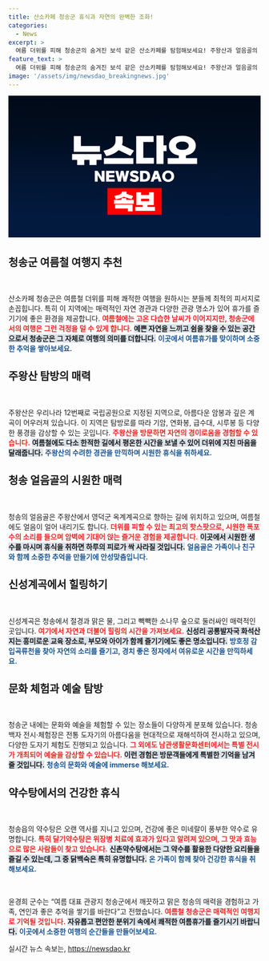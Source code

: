 ```yaml
---
title: 산소카페 청송군 휴식과 자연의 완벽한 조화!
categories:
  - News
excerpt: >
  여름 더위를 피해 청송군의 숨겨진 보석 같은 산소카페를 탐험해보세요! 주왕산과 얼음골의 시원함, 신성계곡의 경이로움을 즐기고, 특별한 체험이 가득한 문화공간에서 힐링의 시간을 만끽하세요.
feature_text: >
  여름 더위를 피해 청송군의 숨겨진 보석 같은 산소카페를 탐험해보세요! 주왕산과 얼음골의 시원함, 신성계곡의 경이로움을 즐기고, 특별한 체험이 가득한 문화공간에서 힐링의 시간을 만끽하세요.
image: '/assets/img/newsdao_breakingnews.jpg'
---
```


<p><img src="/assets/img/newsdao_breakingnews.jpg" alt="koreaapp 속보" /></p>

<h2 data-ke-size="size26">청송군 여름철 여행지 추천</h2>

<p data-ke-size="size16">&nbsp;</p>

<p>산소카페 청송군은 여름철 더위를 피해 쾌적한 여행을 원하시는 분들께 최적의 피서지로 손꼽힙니다. 특히 이 지역에는 매력적인 자연 경관과 다양한 관광 명소가 있어 휴가를 즐기기에 좋은 환경을 제공합니다. <b><span style="color: #ee2323;">여름철에는 고온 다습한 날씨가 이어지지만, 청송군에서의 여행은 그런 걱정을 덜 수 있게 합니다.</span></b> <b><span style="background-color: #21538527;">예쁜 자연을 느끼고 쉼을 찾을 수 있는 공간으로서 청송군은 그 자체로 여행의 의미를 더합니다.</span></b> <b><span style="color: #1a5490;">이곳에서 여름휴가를 맞이하며 소중한 추억을 쌓아보세요.</span></b></p>

<h2 data-ke-size="size26">주왕산 탐방의 매력</h2>

<p data-ke-size="size16">&nbsp;</p>

<p>주왕산은 우리나라 12번째로 국립공원으로 지정된 지역으로, 아름다운 암봉과 깊은 계곡이 어우러져 있습니다. 이 지역은 탐방로를 따라 기암, 연화봉, 급수대, 시루봉 등 다양한 풍경을 감상할 수 있는 곳입니다. <b><span style="color: #ee2323;">주왕산을 방문하면 자연의 경이로움을 경험할 수 있습니다.</span></b> <b><span style="background-color: #21538527;">여름철에도 다소 한적한 길에서 평온한 시간을 보낼 수 있어 더위에 지친 마음을 달래줍니다.</span></b> <b><span style="color: #1a5490;">주왕산의 수려한 경관을 만끽하며 시원한 휴식을 취하세요.</span></b></p>

<h2 data-ke-size="size26">청송 얼음골의 시원한 매력</h2>

<p data-ke-size="size16">&nbsp;</p>

<p>청송의 얼음골은 주왕산에서 영덕군 옥계계곡으로 향하는 길에 위치하고 있으며, 여름철에도 얼음이 얼어 내리기도 합니다. <b><span style="color: #ee2323;">더위를 피할 수 있는 최고의 핫스팟으로, 시원한 폭포수의 소리를 들으며 암벽에 기대어 앉는 즐거운 경험을 제공합니다.</span></b> <b><span style="background-color: #21538527;">이곳에서 시원한 생수를 마시며 휴식을 취하면 하루의 피로가 싹 사라질 것입니다.</span></b> <b><span style="color: #1a5490;">얼음골은 가족이나 친구와 함께 소중한 추억을 만들기에 안성맞춤입니다.</span></b></p>

<h2 data-ke-size="size26">신성계곡에서 힐링하기</h2>

<p data-ke-size="size16">&nbsp;</p>

<p>신성계곡은 청송에서 절경과 맑은 물, 그리고 빽빽한 소나무 숲으로 둘러싸인 매력적인 곳입니다. <b><span style="color: #ee2323;">여기에서 자연과 더불어 힐링의 시간을 가져보세요.</span></b> <b><span style="background-color: #21538527;">신성리 공룡발자국 화석산지는 흥미로운 교육 장소로, 부모와 아이가 함께 즐기기에도 좋은 명소입니다.</span></b> <b><span style="color: #1a5490;">방호정 감입곡류천을 찾아 자연의 소리를 즐기고, 경치 좋은 정자에서 여유로운 시간을 만끽하세요.</span></b></p>

<h2 data-ke-size="size26">문화 체험과 예술 탐방</h2>

<p data-ke-size="size16">&nbsp;</p>

<p>청송군 내에는 문화와 예술을 체험할 수 있는 장소들이 다양하게 분포해 있습니다. 청송백자 전시·체험장은 전통 도자기의 아름다움을 현대적으로 재해석하여 전시하고 있으며, 다양한 도자기 체험도 진행되고 있습니다. <b><span style="color: #ee2323;">그 외에도 남관생활문화센터에서는 특별 전시가 개최되어 예술을 감상할 수 있습니다.</span></b> <b><span style="background-color: #21538527;">이런 경험은 방문객들에게 특별한 기억을 남겨줄 것입니다.</span></b> <b><span style="color: #1a5490;">청송의 문화와 예술에 immerse 해보세요.</span></b></p>

<h2 data-ke-size="size26">약수탕에서의 건강한 휴식</h2>

<p data-ke-size="size16">&nbsp;</p>

<p>청송읍의 약수탕은 오랜 역사를 지니고 있으며, 건강에 좋은 미네랄이 풍부한 약수로 유명합니다. <b><span style="color: #ee2323;">특히 달기약수탕은 위장병 치료에 효과가 있다고 알려져 있으며, 그 맛과 효능으로 많은 사람들이 찾고 있습니다.</span></b> <b><span style="background-color: #21538527;">신촌약수탕에서는 그 약수를 활용한 다양한 요리들을 즐길 수 있는데, 그 중 닭백숙은 특히 유명합니다.</span></b> <b><span style="color: #1a5490;">온 가족이 함께 찾아 건강한 휴식을 취해보세요.</span></b></p>

<p data-ke-size="size16">&nbsp;</p>

<p>윤경희 군수는 “여름 대표 관광지 청송군에서 깨끗하고 맑은 청송의 매력을 경험하고 가족, 연인과 좋은 추억을 쌓기를 바란다”고 전했습니다. <b><span style="color: #ee2323;">여름철 청송군은 매력적인 여행지로 기억될 것입니다.</span></b> <b><span style="background-color: #21538527;">자유롭고 편안한 분위기 속에서 쾌적한 여름휴가를 즐기시기 바랍니다.</span></b> <b><span style="color: #1a5490;">이곳에서 소중한 여행의 순간들을 만들어보세요.</span></b></p>
실시간 뉴스 속보는, <a href="https://newsdao.kr" rel="dofollow">https://newsdao.kr</a>


